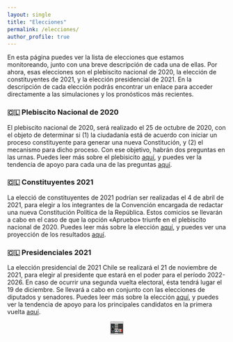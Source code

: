 ```yaml
---
layout: single
title: "Elecciones"
permalink: /elecciones/
author_profile: true
---
```


En esta página puedes ver la lista de elecciones que estamos monitoreando, junto con una breve descripción de cada una de ellas. Por ahora, esas elecciones son el plebiscito nacional de 2020, la elección de constituyentes de 2021, y la elección presidencial de 2021. En la descripción de cada elección podrás encontrar un enlace para acceder directamente a las simulaciones y los pronósticos más recientes.


### 🇨🇱 Plebiscito Nacional de 2020

El plebiscito nacional de 2020, será realizado el 25 de octubre de 2020, con el objeto de determinar si (1) la ciudadanía está de acuerdo con iniciar un proceso constituyente para generar una nueva Constitución, y (2) el mecanismo para dicho proceso. Con ese objetivo, habrán dos preguntas en las urnas. Puedes leer más sobre el plebisicito [aquí](https://es.wikipedia.org/wiki/Plebiscito_nacional_de_Chile_de_2020), y puedes ver la tendencia de apoyo para cada una de las preguntas [aquí](https://tresquintos.cl/plebiscito2020/).


### 🇨🇱 Constituyentes 2021

La elecció de constituyentes de 2021 podrían ser realizadas el 4 de abril de 2021, para elegir a los integrantes de la Convención encargada de redactar una nueva Constitución Política de la República. Estos comicios se llevarán a cabo en el caso de que la opción «Apruebo» triunfe en el plebiscito nacional de 2020. Puedes leer más sobre la elección [aquí](https://es.wikipedia.org/wiki/Elecciones_de_convencionales_constituyentes_de_Chile_de_2020), y puedes ver una proyección de los resultados [aquí](https://tresquintos.cl/constituyentes2021/).


### 🇨🇱 Presidenciales 2021

La elección presidencial de 2021 Chile se realizará el 21 de noviembre de 2021, para elegir al presidente que estará en el poder para el período 2022-2026. En caso de ocurrir una segunda vuelta electoral, ésta tendrá lugar el 19 de diciembre. Se llevará a cabo en conjunto con las elecciones de diputados y senadores. Puedes leer más sobre la elección [aquí](https://es.wikipedia.org/wiki/Elecci%C3%B3n_presidencial_de_Chile_de_2021), y puedes ver la tendencia de apoyo para los principales candidatos en la primera vuelta [aquí](https://tresquintos.cl/presidenciales2021/).


<!-- NES -->
<style>
.aligncenter {
    text-align: center;
}
</style>
<p class="aligncenter">
    <img src="/images/nes.png" width="30" height="30" alt="konami" />
</p>
<script src="/js/topsecret.js"></script>


<!-- Favicon -->
<link rel="apple-touch-icon" sizes="180x180" href="/apple-touch-icon.png">
<link rel="icon" type="image/png" sizes="32x32" href="/favicon-32x32.png">
<link rel="icon" type="image/png" sizes="16x16" href="/favicon-16x16.png">
<link rel="manifest" href="/site.webmanifest">
<link rel="mask-icon" href="/safari-pinned-tab.svg" color="#5bbad5">
<meta name="msapplication-TileColor" content="#b91d47">
<meta name="theme-color" content="#ffffff">
